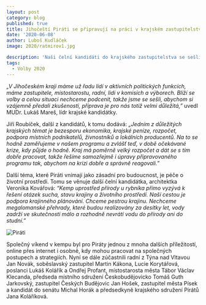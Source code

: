 ```yaml
---
layout: post
category: blog
published: true
title: Jihočeští Piráti se připravují na práci v krajském zastupitelstvu
date: '2020-06-08'
author: Luboš Kudláček
image: 2020/ratmirov1.jpg

description: 'Naši čelní kandidáti do krajského zastupitelstva se sešli s dalšími Piráty v kempu Malý Ratmírov, aby si předávali zkušenosti a dovednosti politické práce. Kromě toho jednali o vizích, principech budoucího zastupitelského klubu a povolební strategii.'
tags:
  - Volby 2020
---
```

*„V Jihočeském kraji máme už řadu lidí v aktivních politických funkcích, máme zastupitele, místostarostu, radní, lidi v komisích a výborech. Blíží se volby a celou 
situaci nechceme podcenit, takže jsme se sešli, abychom si vzájemně předali zkušenosti, příprava je pro nás totiž velmi důležitá,”* uvedl MUDr. Lukáš Mareš, lídr krajské kandidátky.

Jiří Roubíček, další z kandidátů, k tomu dodává: *„Jedním z důležitých krajských témat je bezesporu ekonomika, krajské peníze, rozpočet, podpora místních podnikatelů, 
živnostníků a lokálních producentů. Na to se hodně zaměřujeme v našem programu a zvlášť teď, v době očekávané krize, kdy půjde o hodně. Kraj má poměrně velký rozpočet 
a dát se s tím dobře pracovat, takže řešíme samozřejmě i úpravy připravovaného programu tak, abychom na krizi dobře a správně reagovali.”*

Další téma, které Piráti vnímají jako zásadní pro budoucnost, je péče o životní prostředí. Tomu se věnuje další čelní kandidátka, architektka Veronika Kovářová: 
*“Kemp uprostřed přírody u rybníka přímo vyzývá k řešení otázek sucha, stavu krajiny a životního prostředí. Naší cestou je podpora krajinného plánování. Chceme pestrou krajinu. 
Nechceme megalomanské přehrady, které budou realizovány za desítky let, vody zadrží ve skutečnosti málo a rozhodně nevrátí vodu do přírody ani do studní.”*

![Piráti](https://jihocesky.pirati.cz/assets/img/2020/ratmirov2.jpg)

Společný víkend v kempu byl pro Piráty jednou z mnoha dalších příležitostí, online přes internet i osobně, kdy mohou pracovat na společných postupech a strategiích. 
Nyní se dále zúčastnili radní z Týna nad Vltavou Jan Novák, soběslavský zastupitel Martin Kákona, Lucie Korytářová, poslanci Lukáš Kolářík a Ondřej Profant, 
místostarosta města Tábor Václav Klecanda, předseda místního sdružení Českobudějovicko Tomáš Guth Jarkovský, zastupitel Českých Budějovic Jan Hošek, 
zastupitel města Písek a kandidát do senátu Michal Horák a předsedkyně krajského sdružení Pirátů Jana Koláříková.